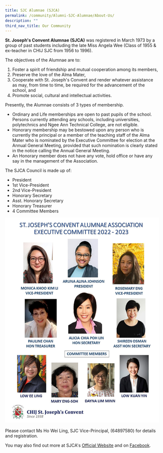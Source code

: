 ```yaml
---
title: SJC Alumnae (SJCA)
permalink: /community/Alumni-SJC-Alumnae/About-Us/
description: ""
third_nav_title: Our Community
---
```

**St. Joseph's Convent Alumnae (SJCA)** was registered in March 1973 by a group of past students including the late Miss Angela Wee (Class of 1955 & ex-teacher in CHIJ SJC from 1956 to 1996).

The objectives of the Alumnae are to:
1. Foster a spirit of friendship and mutual cooperation among its members,
2. Preserve the love of the Alma Mater,
3. Cooperate with St. Joseph's Convent and render whatever assistance as may, from time to time, be required for the advancement of the school, and 
4. Promote social, cultural and intellectual activities.

Presently, the Alumnae consists of 3 types of membership.

*   Ordinary and Life memberships are open to past pupils of the school. Persons currently attending any schools, including universities, polytechnics and Ngee Ann Technical College, are not eligible.
*   Honorary membership may be bestowed upon any person who is currently the principal or a member of the teaching staff of the Alma Mater who is nominated by the Executive Committee for election at the Annual General Meeting, provided that such nomination is clearly stated in the notice calling the Annual General Meeting.
*   An Honorary member does not have any vote, hold office or have any say in the management of the Association.

The SJCA Council is made up of:
*   President
*   1st Vice-President
*   2nd Vice-President
*   Honorary Secretary
*   Asst. Honorary Secretary
*   Honorary Treasurer
*   4 Committee Members

![](/images/About%20us/Our%20Community/SJC%20Alumnae/Alumnae%20Committee.png)


  

Please contact Ms Ho Wei Ling, SJC Vice-Principal, (64897580) for details and registration. 

You may also find out more at SJCA's [Official Website](https://sjcalumnae.wordpress.com/) and on [Facebook](https://www.facebook.com/SJCAlumnae).